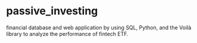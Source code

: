 # passive_investing
financial database and web application by using SQL, Python, and the Voilà library to analyze the performance of fintech ETF.
